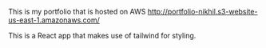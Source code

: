 This is my portfolio that is hosted on AWS
http://portfolio-nikhil.s3-website-us-east-1.amazonaws.com/

This is a React app that makes use of tailwind for styling. 
